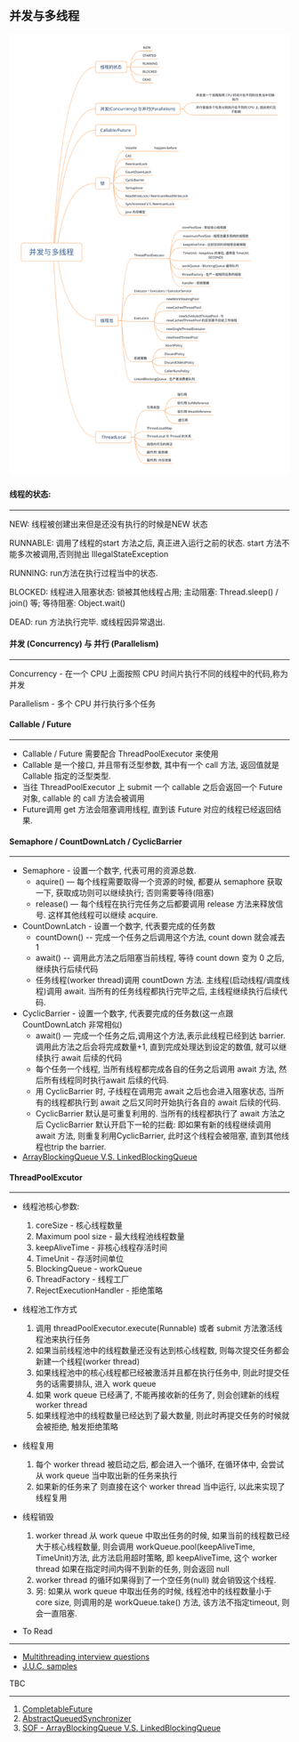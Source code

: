 ## 并发与多线程

![大纲](./CH07-guideline.png)

#### 线程的状态:

----

NEW: 线程被创建出来但是还没有执行的时候是NEW 状态

RUNNABLE: 调用了线程的start 方法之后, 真正进入运行之前的状态. start 方法不能多次被调用,否则抛出 IllegalStateException

RUNNING: run方法在执行过程当中的状态. 

BLOCKED: 线程进入阻塞状态: 锁被其他线程占用; 主动阻塞: Thread.sleep() / join() 等; 等待阻塞: Object.wait()

DEAD: run 方法执行完毕. 或线程因异常退出.

#### 并发 (Concurrency) 与 并行 (Parallelism)

----

Concurrency - 在一个 CPU 上面按照 CPU 时间片执行不同的线程中的代码,称为并发

Parallelism - 多个 CPU 并行执行多个任务

#### Callable / Future

-----

- Callable / Future 需要配合 ThreadPoolExecutor 来使用
- Callable 是一个接口, 并且带有泛型参数, 其中有一个 call 方法, 返回值就是 Callable 指定的泛型类型.
- 当往 ThreadPoolExecutor 上 submit 一个 callable 之后会返回一个 Future 对象, callable 的 call 方法会被调用
- Future调用 get 方法会阻塞调用线程, 直到该 Future 对应的线程已经返回结果.

#### Semaphore / CountDownLatch / CyclicBarrier

----

- Semaphore - 设置一个数字, 代表可用的资源总数. 
  - aquire() — 每个线程需要取得一个资源的时候, 都要从 semaphore 获取一下, 获取成功则可以继续执行; 否则需要等待(阻塞)
  - release() — 每个线程在执行完任务之后都要调用 release 方法来释放信号. 这样其他线程可以继续 acquire.
- CountDownLatch - 设置一个数字, 代表要完成的任务数
   - countDown() -- 完成一个任务之后调用这个方法, count down 就会减去 1
   - await() -- 调用此方法之后阻塞当前线程, 等待 count down 变为 0 之后, 继续执行后续代码
   - 任务线程(worker thread)调用 countDown 方法. 主线程(启动线程/调度线程)调用 await. 当所有的任务线程都执行完毕之后, 主线程继续执行后续代码.
- CyclicBarrier - 设置一个数字, 代表要完成的任务数(这一点跟 CountDownLatch 非常相似)
  - await() — 完成一个任务之后,调用这个方法,表示此线程已经到达 barrier. 调用此方法之后会将完成数量+1, 直到完成处理达到设定的数值, 就可以继续执行 await 后续的代码
  - 每个任务一个线程, 当所有线程都完成各自的任务之后调用 await 方法, 然后所有线程同时执行await 后续的代码. 
  - 用 CyclicBarrier 时, 子线程在调用完 await 之后也会进入阻塞状态, 当所有的线程都执行到 await 之后又同时开始执行各自的 await 后续的代码.
  - CyclicBarrier 默认是可重复利用的. 当所有的线程都执行了 await 方法之后 CyclicBarrier 默认开启下一轮的拦截: 即如果有新的线程继续调用 await 方法, 则重复利用CyclicBarrier, 此时这个线程会被阻塞, 直到其他线程也trip the barrier.
- [ArrayBlockingQueue V.S. LinkedBlockingQueue](https://stackoverflow.com/a/35975458/853191)



#### ThreadPoolExcutor

----

- 线程池核心参数:
  1. coreSize - 核心线程数量
  2. Maximum pool size - 最大线程池线程数量
  3. keepAliveTime - 非核心线程存活时间
  4. TimeUnit - 存活时间单位
  5. BlockingQueue - workQueue
  6. ThreadFactory - 线程工厂
  7. RejectExecutionHandler - 拒绝策略

- 线程池工作方式
  1. 调用 threadPoolExecutor.execute(Runnable) 或者 submit 方法激活线程池来执行任务
  2. 如果当前线程池中的线程数量还没有达到核心线程数, 则每次提交任务都会新建一个线程(worker thread)
  3. 如果线程池中的核心线程都已经被激活并且都在执行任务中, 则此时提交任务的话需要排队, 进入 work queue
  4. 如果 work queue 已经满了, 不能再接收新的任务了, 则会创建新的线程 worker thread
  5. 如果线程池中的线程数量已经达到了最大数量, 则此时再提交任务的时候就会被拒绝, 触发拒绝策略
- 线程复用
  1. 每个 worker thread 被启动之后, 都会进入一个循环, 在循环体中, 会尝试从 work queue 当中取出新的任务来执行
  2. 如果新的任务来了 则直接在这个 worker thread 当中运行, 以此来实现了线程复用
- 线程销毁
  1. worker thread 从 work queue 中取出任务的时候, 如果当前的线程数已经大于核心线程数量, 则会调用 workQueue.pool(keepAliveTime, TimeUnit)方法, 此方法启用超时策略, 即 keepAliveTime, 这个 worker thread 如果在指定时间内得不到新的任务, 则会返回 null
  2. worker thread 的循环如果得到了一个空任务(null) 就会销毁这个线程.
  3. 另: 如果从 work queue 中取出任务的时候, 线程池中的线程数量小于 core size, 则调用的是 workQueue.take() 方法, 该方法不指定timeout, 则会一直阻塞.







- To Read

----

* [Multithreading interview questions](<https://dzone.com/articles/top-15-java-multithreading-concurrency-interview-q>)
* [J.U.C. samples](<http://tutorials.jenkov.com/java-util-concurrent/java-fork-and-join-forkjoinpool.html>)



TBC

----

1. [CompletableFuture](<https://github.com/chinalwb/EasyCoding/issues/29>)
2. [AbstractQueuedSynchronizer](<https://github.com/chinalwb/EasyCoding/issues/30>)
3. [SOF - ArrayBlockingQueue V.S. LinkedBlockingQueue](<https://github.com/chinalwb/EasyCoding/issues/31>)